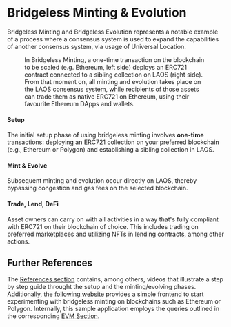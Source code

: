 # Bridgeless Minting & Evolution

Bridgeless Minting and Bridgeless Evolution represents a notable example of a process where a consensus system is used to expand the capabilities of another consensus system, via usage of Universal Location.

<figure><img src="/img/setupCollection_evolve.png" alt=""></img><figcaption>In Bridgeless Minting, a one-time transaction on the blockchain to be scaled (e.g. Ethereum, left side) deploys an ERC721
contract connected to a sibling collection on LAOS (right side). From that moment on, all minting and evolution takes place on the LAOS consensus system, while recipients of those assets can trade them as native ERC721 on Ethereum, using their favourite Ethereum DApps and wallets. </figcaption></figure>


#### Setup

The initial setup phase of using bridgeless minting involves **one-time** transactions: deploying an ERC721 collection on your preferred blockchain (e.g., Ethereum or Polygon) and establishing a sibling collection in LAOS.

#### Mint & Evolve

Subsequent minting and evolution occur directly on LAOS, thereby bypassing congestion and gas fees on the selected blockchain.

#### Trade, Lend, DeFi

Asset owners can carry on with all activities in a way that's fully compliant with ERC721 on their blockchain of choice. This includes trading on preferred marketplaces and utilizing NFTs in lending contracts, among other actions.


## Further References

The [References section](../introduction/resources.md) contains, among others, videos that illustrate a step by step guide throught the setup and the minting/evolving phases.
Additionally, the [following website](https://testnet.apps.laosnetwork.io/) provides a simple frontend to start experimenting with bridgeless minting on blockchains such as Ethereum or Polygon. Internally, this sample application employs the queries outlined in the corresponding [EVM Section](/evm/introduction).


